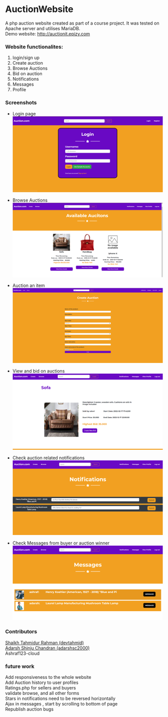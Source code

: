 # AuctionWebsite
A php auction website created as part of a course project. It was tested on Apache server and utilises MariaDB. <br>
Demo website: http://auctionit.epizy.com

### Website functionalites:  
1. login/sign up
2. Create auction
3. Browse Auctions
4. Bid on auction
5. Notifications 
6. Messages 
7. Profile 

### Screenshots
- Login page
![Login page](/readmeAssets/login.png)

- Browse Auctions
![browse auctions page](/readmeAssets/browse.png)

- Auction an item
![Create auction page](/readmeAssets/create.png)

- View and bid on auctions
![View page](/readmeAssets/bid.png)

- Check auction related notifications
![Notifications page](/readmeAssets/notificatios.png)

- Check Messages from buyer or auction winner
![Messages page](/readmeAssets/messages.png)


### Contributors 
[Shaikh Tahmidur Rahman (devtahmid)](https://github.com/devtahmid)<br>
[Adarsh Shinju Chandran (adarshsc2000)](https://github.com/adarshsc2000)<br>
Ashraf123-cloud

### future work 
Add responsiveness to the whole website <br>
Add Auction history to user profiles<br>
Ratings.php for sellers and buyers<br>
validate browse, and all other forms <br>
Stars in notifications need to be reversed horizontally <br>
Ajax in messages , start by scrolling to bottom of page <br>
Republish auction bugs <br>



